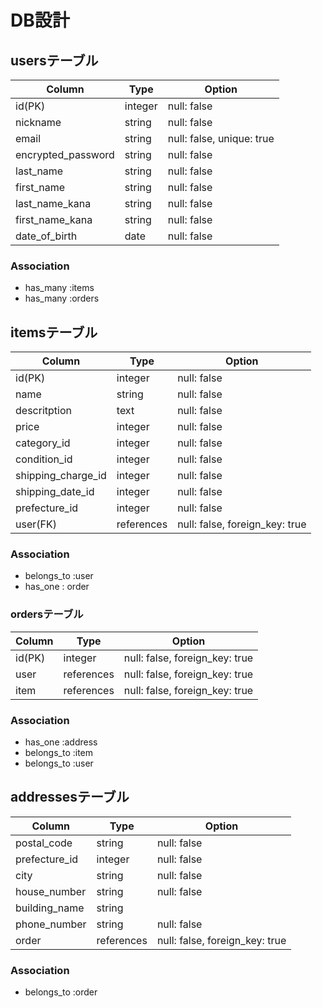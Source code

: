# DB設計
## usersテーブル
| Column             | Type    | Option                    |
|-                   |-        |-                          |
| id(PK)             | integer | null: false               |
| nickname           | string  | null: false               |
| email              | string  | null: false, unique: true |
| encrypted_password | string  | null: false               |
| last_name          | string  | null: false               |
| first_name         | string  | null: false               |
| last_name_kana     | string  | null: false               |
| first_name_kana    | string  | null: false               |
| date_of_birth      | date    | null: false               |

### Association
- has_many :items
- has_many :orders


## itemsテーブル
| Column             | Type       | Option                         |
|-                   |-           |-                               |
| id(PK)             | integer    | null: false                    |
| name               | string     | null: false                    |
| descritption       | text       | null: false                    |
| price              | integer    | null: false                    |
| category_id        | integer    | null: false                    |
| condition_id       | integer    | null: false                    |
| shipping_charge_id | integer    | null: false                    |
| shipping_date_id   | integer    | null: false                    |
| prefecture_id      | integer    | null: false                    |
| user(FK)           | references | null: false, foreign_key: true |

### Association
- belongs_to :user
- has_one : order


### ordersテーブル
| Column             | Type       | Option                         |
|-                   |-           |-                               |
| id(PK)             | integer    | null: false, foreign_key: true |                   
| user               | references | null: false, foreign_key: true |
| item              | references | null: false, foreign_key: true |

### Association
- has_one :address
- belongs_to :item
- belongs_to :user




## addressesテーブル
| Column             | Type       | Option                         |
|-                   |-           |-                               |
| postal_code        | string     | null: false                    |
| prefecture_id      | integer    | null: false                    |
| city               | string     | null: false                    |
| house_number       | string     | null: false                    |
| building_name      | string     |                                |
| phone_number       | string     | null: false                    |
| order              | references | null: false, foreign_key: true |

### Association
- belongs_to :order
